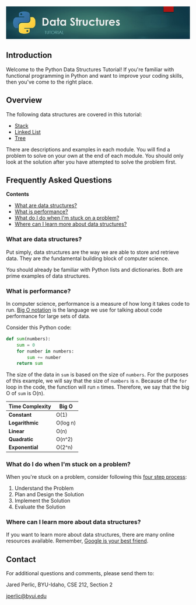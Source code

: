 ![Tutorial Banner Image](images/tutorial.jpg)

## Introduction

Welcome to the Python Data Structures Tutorial! If you're familiar with functional programming in Python and want to improve your coding skills, then you've come to the right place.

## Overview

The following data structures are covered in this tutorial:

- [Stack](1-stack.md)
- [Linked List](2-linked-list.md)
- [Tree](3-tree.md)

There are descriptions and examples in each module. You will find a problem to solve on your own at the end of each module. You should only look at the solution after you have attempted to solve the problem first.

## Frequently Asked Questions

**Contents**

* [What are data structures?](#what-are-data-structures)
* [What is performance?](#what-is-performance)
* [What do I do when I'm stuck on a problem?](#what-do-i-do-when-im-stuck-on-a-problem)
* [Where can I learn more about data structures?](#where-can-i-learn-more-about-data-structures)

### What are data structures?

Put simply, data structures are the way we are able to store and retrieve data. They are _the_ fundamental building block of computer science.

You should already be familiar with Python lists and dictionaries. Both are prime examples of data structures.

### What is performance?

In computer science, performance is a measure of how long it takes code to run. [Big O notation](https://en.wikipedia.org/wiki/Big_O_notation) is the language we use for talking about code performance for large sets of data.

Consider this Python code:

```python
def sum(numbers):
    sum = 0
    for number in numbers:
        sum += number
    return sum
```

The size of the data in `sum` is based on the size of `numbers`. For the purposes of this example, we will say that the size of `numbers` is `n`. Because of the `for` loop in the code, the function will run `n` times. Therefore, we say that the big O of `sum` is O(n).

| Time Complexity | Big O
| --------------- | -----
| **Constant** | O(1)
| **Logarithmic** | O(log n)
| **Linear** | O(n)
| **Quadratic** | O(n^2)
| **Exponential** | O(2^n)

### What do I do when I'm stuck on a problem?

When you're stuck on a problem, consider following this [four step process](https://asq.org/quality-resources/problem-solving):

1. Understand the Problem
1. Plan and Design the Solution
1. Implement the Solution
1. Evaluate the Solution

### Where can I learn more about data structures?

If you want to learn more about data structures, there are many online resources available. Remember, [Google is your best friend](https://giybf.com/).

## Contact

For additional questions and comments, please send them to:

Jared Perlic, BYU-Idaho, CSE 212, Section 2

jperlic@byui.edu